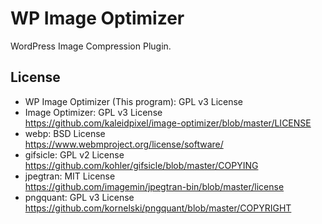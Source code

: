 # WP Image Optimizer
WordPress Image Compression Plugin.

## License
* WP Image Optimizer (This program): GPL v3 License
* Image Optimizer: GPL v3 License  
  https://github.com/kaleidpixel/image-optimizer/blob/master/LICENSE
* webp: BSD License  
  https://www.webmproject.org/license/software/
* gifsicle: GPL v2 License  
  https://github.com/kohler/gifsicle/blob/master/COPYING
* jpegtran: MIT License  
  https://github.com/imagemin/jpegtran-bin/blob/master/license
* pngquant: GPL v3 License  
  https://github.com/kornelski/pngquant/blob/master/COPYRIGHT
  
